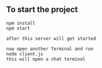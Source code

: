 ## To start the project
    npm install
    npm start

    after this server will get started

    now open another Terminal and run
    node client.js 
    this will open a chat terminal